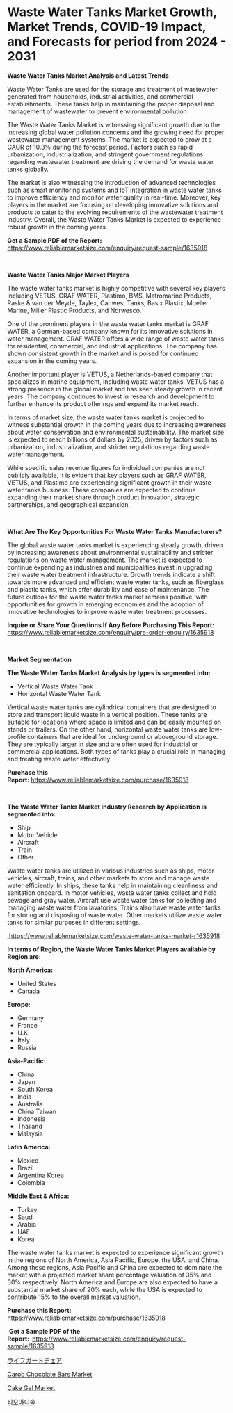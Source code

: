 <p><h1>Waste Water Tanks Market Growth, Market Trends, COVID-19 Impact, and Forecasts for period from 2024 - 2031</h1></p><p><strong>Waste Water Tanks Market Analysis and Latest Trends</strong></p>
<p><p>Waste Water Tanks are used for the storage and treatment of wastewater generated from households, industrial activities, and commercial establishments. These tanks help in maintaining the proper disposal and management of wastewater to prevent environmental pollution.</p><p>The Waste Water Tanks Market is witnessing significant growth due to the increasing global water pollution concerns and the growing need for proper wastewater management systems. The market is expected to grow at a CAGR of 10.3% during the forecast period. Factors such as rapid urbanization, industrialization, and stringent government regulations regarding wastewater treatment are driving the demand for waste water tanks globally.</p><p>The market is also witnessing the introduction of advanced technologies such as smart monitoring systems and IoT integration in waste water tanks to improve efficiency and monitor water quality in real-time. Moreover, key players in the market are focusing on developing innovative solutions and products to cater to the evolving requirements of the wastewater treatment industry. Overall, the Waste Water Tanks Market is expected to experience robust growth in the coming years.</p></p>
<p><strong>Get a Sample PDF of the Report:&nbsp;</strong> <a href="https://www.reliablemarketsize.com/enquiry/request-sample/1635918">https://www.reliablemarketsize.com/enquiry/request-sample/1635918</a></p>
<p>&nbsp;</p>
<p><strong>Waste Water Tanks Major Market Players</strong></p>
<p><p>The waste water tanks market is highly competitive with several key players including VETUS, GRAF WATER, Plastimo, BMS, Matromarine Products, Raske & van der Meyde, Taylex, Canwest Tanks, Basix Plastix, Moeller Marine, Miller Plastic Products, and Norwesco.</p><p>One of the prominent players in the waste water tanks market is GRAF WATER, a German-based company known for its innovative solutions in water management. GRAF WATER offers a wide range of waste water tanks for residential, commercial, and industrial applications. The company has shown consistent growth in the market and is poised for continued expansion in the coming years.</p><p>Another important player is VETUS, a Netherlands-based company that specializes in marine equipment, including waste water tanks. VETUS has a strong presence in the global market and has seen steady growth in recent years. The company continues to invest in research and development to further enhance its product offerings and expand its market reach.</p><p>In terms of market size, the waste water tanks market is projected to witness substantial growth in the coming years due to increasing awareness about water conservation and environmental sustainability. The market size is expected to reach billions of dollars by 2025, driven by factors such as urbanization, industrialization, and stricter regulations regarding waste water management.</p><p>While specific sales revenue figures for individual companies are not publicly available, it is evident that key players such as GRAF WATER, VETUS, and Plastimo are experiencing significant growth in their waste water tanks business. These companies are expected to continue expanding their market share through product innovation, strategic partnerships, and geographical expansion.</p></p>
<p>&nbsp;</p>
<p><strong>What Are The Key Opportunities For Waste Water Tanks Manufacturers?</strong></p>
<p><p>The global waste water tanks market is experiencing steady growth, driven by increasing awareness about environmental sustainability and stricter regulations on waste water management. The market is expected to continue expanding as industries and municipalities invest in upgrading their waste water treatment infrastructure. Growth trends indicate a shift towards more advanced and efficient waste water tanks, such as fiberglass and plastic tanks, which offer durability and ease of maintenance. The future outlook for the waste water tanks market remains positive, with opportunities for growth in emerging economies and the adoption of innovative technologies to improve waste water treatment processes.</p></p>
<p><strong>Inquire or Share Your Questions If Any Before Purchasing This Report:</strong> <a href="https://www.reliablemarketsize.com/enquiry/pre-order-enquiry/1635918">https://www.reliablemarketsize.com/enquiry/pre-order-enquiry/1635918</a></p>
<p>&nbsp;</p>
<p><strong>Market Segmentation</strong></p>
<p><strong>The Waste Water Tanks Market Analysis by types is segmented into:</strong></p>
<p><ul><li>Vertical Waste Water Tank</li><li>Horizontal Waste Water Tank</li></ul></p>
<p><p>Vertical waste water tanks are cylindrical containers that are designed to store and transport liquid waste in a vertical position. These tanks are suitable for locations where space is limited and can be easily mounted on stands or trailers. On the other hand, horizontal waste water tanks are low-profile containers that are ideal for underground or aboveground storage. They are typically larger in size and are often used for industrial or commercial applications. Both types of tanks play a crucial role in managing and treating waste water effectively.</p></p>
<p><strong>Purchase this Report:&nbsp;</strong><a href="https://www.reliablemarketsize.com/purchase/1635918">https://www.reliablemarketsize.com/purchase/1635918</a></p>
<p>&nbsp;</p>
<p><strong>The Waste Water Tanks Market Industry Research by Application is segmented into:</strong></p>
<p><ul><li>Ship</li><li>Motor Vehicle</li><li>Aircraft</li><li>Train</li><li>Other</li></ul></p>
<p><p>Waste water tanks are utilized in various industries such as ships, motor vehicles, aircraft, trains, and other markets to store and manage waste water efficiently. In ships, these tanks help in maintaining cleanliness and sanitation onboard. In motor vehicles, waste water tanks collect and hold sewage and gray water. Aircraft use waste water tanks for collecting and managing waste water from lavatories. Trains also have waste water tanks for storing and disposing of waste water. Other markets utilize waste water tanks for similar purposes in different settings.</p></p>
<p><a href="https://www.reliablemarketsize.com/waste-water-tanks-market-r1635918">&nbsp;https://www.reliablemarketsize.com/waste-water-tanks-market-r1635918</a></p>
<p><strong>In terms of Region, the Waste Water Tanks Market Players available by Region are:</strong></p>
<p>
    <p> <strong> North America: </strong>
        <ul>
            <li>United States</li>
            <li>Canada</li>
        </ul>
        </p> 
    <p> <strong> Europe: </strong>
        <ul>
            <li>Germany</li>
            <li>France</li>
            <li>U.K.</li>
            <li>Italy</li>
            <li>Russia</li>
        </ul>
        </p> 
    <p> <strong> Asia-Pacific: </strong>
        <ul>
            <li>China</li>
            <li>Japan</li>
            <li>South Korea</li>
            <li>India</li>
            <li>Australia</li>
            <li>China Taiwan</li>
            <li>Indonesia</li>
            <li>Thailand</li>
            <li>Malaysia</li>
        </ul>
        </p> 
    <p> <strong> Latin America: </strong>
        <ul>
            <li>Mexico</li>
            <li>Brazil</li>
            <li>Argentina Korea</li>
            <li>Colombia</li>
        </ul>
        </p> 
    <p> <strong> Middle East & Africa: </strong>
        <ul>
            <li>Turkey</li>
            <li>Saudi</li>
            <li>Arabia</li>
            <li>UAE</li>
            <li>Korea</li>
        </ul>
    </p>
    </p>
<p><p>The waste water tanks market is expected to experience significant growth in the regions of North America, Asia Pacific, Europe, the USA, and China. Among these regions, Asia Pacific and China are expected to dominate the market with a projected market share percentage valuation of 35% and 30% respectively. North America and Europe are also expected to have a substantial market share of 20% each, while the USA is expected to contribute 15% to the overall market valuation.</p></p>
<p><strong>Purchase this Report: </strong><a href="https://www.reliablemarketsize.com/purchase/1635918">https://www.reliablemarketsize.com/purchase/1635918</a></p>
<p>&nbsp;<strong>Get a Sample PDF of the Report:&nbsp;&nbsp;</strong><a href="https://www.reliablemarketsize.com/enquiry/request-sample/1635918">https://www.reliablemarketsize.com/enquiry/request-sample/1635918</a></p>
<p><strong></strong></p>
<p><p><a href="https://github.com/zjkmgcs938405/Market-Research-Report-List-3/blob/main/465404034493.md">ライフガードチェア</a></p><p><a href="https://medium.com/@chloeconn57/carob-chocolate-bars-market-size-growth-and-industry-analysis-by-market-segmentation-and-regional-26b5ea9a1238">Carob Chocolate Bars Market</a></p><p><a href="https://medium.com/@loganunn65756/cake-gel-market-investigation-industry-evolution-and-forecast-till-2031-b5abae6b43d7">Cake Gel Market</a></p><p><a href="https://github.com/KellyLyncyh543964/Market-Research-Report-List-3/blob/main/939416644703.md">티오아니솔</a></p></p>